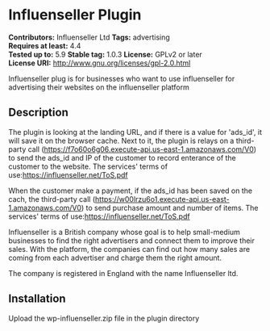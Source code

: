 # Influenseller Plugin #
**Contributors:** Influenseller Ltd
**Tags:** advertising  
**Requires at least:** 4.4  
**Tested up to:** 5.9
**Stable tag:** 1.0.3
**License:** GPLv2 or later  
**License URI:** http://www.gnu.org/licenses/gpl-2.0.html  

Influenseller plug is for businesses who want to use influenseller for advertising their websites on the influenseller platform

## Description ##

The plugin is looking at the landing URL, and if there is a value for 'ads_id', it will save it on the browser cache. 
Next to it, the plugin is relays on a third-party call (https://f7o60o6g06.execute-api.us-east-1.amazonaws.com/V0) to send the ads_id and IP of the customer to record enterance of the customer to the website.
The services' terms of use:https://influenseller.net/ToS.pdf

When the customer make a payment, if the ads_id has been saved on the cach, the third-party call (https://w00lrzu6o1.execute-api.us-east-1.amazonaws.com/V0) to send purchase amount and number of items.
The services' terms of use:https://influenseller.net/ToS.pdf

Influenseller is a British company whose goal is to help small-medium businesses to find the right advertisers and connect them to improve their sales. 
With the platform, the companies can find out how many sales are coming from each advertiser and charge them the right amount.

The company is registered in England with the name Influenseller ltd.

## Installation ##

Upload the wp-influenseller.zip file in the plugin directory
